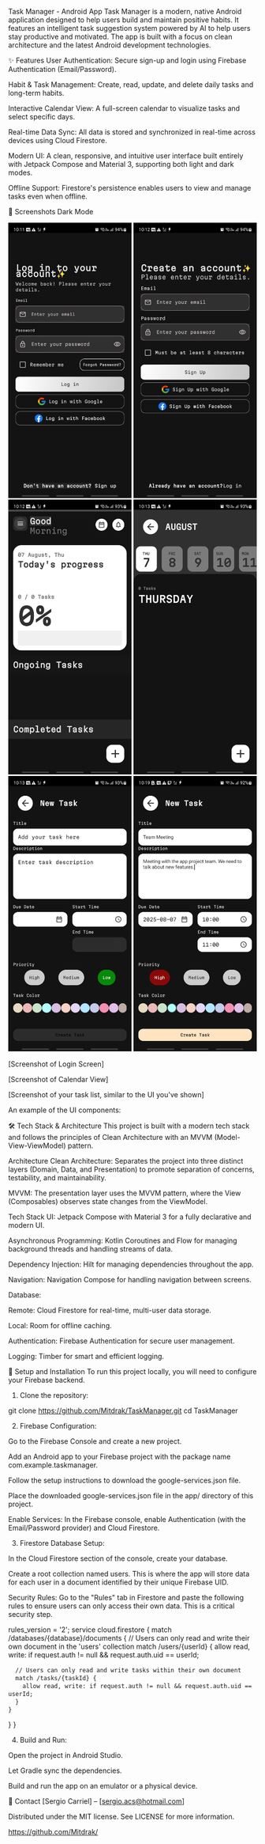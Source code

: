 Task Manager - Android App
Task Manager is a modern, native Android application designed to help users build and maintain positive habits. It features an intelligent task suggestion system powered by AI to help users stay productive and motivated. The app is built with a focus on clean architecture and the latest Android development technologies.

✨ Features
User Authentication: Secure sign-up and login using Firebase Authentication (Email/Password).

Habit & Task Management: Create, read, update, and delete daily tasks and long-term habits.

Interactive Calendar View: A full-screen calendar to visualize tasks and select specific days.

Real-time Data Sync: All data is stored and synchronized in real-time across devices using Cloud Firestore.

Modern UI: A clean, responsive, and intuitive user interface built entirely with Jetpack Compose and Material 3, supporting both light and dark modes.

Offline Support: Firestore's persistence enables users to view and manage tasks even when offline.

📸 Screenshots Dark Mode
<div align="center">
  <img src="screenshots/LoginScreen.png" width="250" alt="Login Screen">
  <img src="screenshots/SignUpScreen.png" width="250" alt="SignUp Screen">
  <img src="screenshots/HomeScreen.png" width="250" alt="Home Screen">
  <img src="screenshots/CalendarScreen.png" width="250" alt="Calendar Screen">
  <img src="screenshots/NewTaskScreen.png" width="250" alt="NewTask Screen">
  <img src="screenshots/NewTaskExample.png" width="250" alt="NewTaskExample Screen">
</div>

[Screenshot of Login Screen]

[Screenshot of Calendar View]

[Screenshot of your task list, similar to the UI you've shown]

An example of the UI components:

🛠 Tech Stack & Architecture
This project is built with a modern tech stack and follows the principles of Clean Architecture with an MVVM (Model-View-ViewModel) pattern.

Architecture
Clean Architecture: Separates the project into three distinct layers (Domain, Data, and Presentation) to promote separation of concerns, testability, and maintainability.

MVVM: The presentation layer uses the MVVM pattern, where the View (Composables) observes state changes from the ViewModel.

Tech Stack
UI: Jetpack Compose with Material 3 for a fully declarative and modern UI.

Asynchronous Programming: Kotlin Coroutines and Flow for managing background threads and handling streams of data.

Dependency Injection: Hilt for managing dependencies throughout the app.

Navigation: Navigation Compose for handling navigation between screens.

Database:

Remote: Cloud Firestore for real-time, multi-user data storage.

Local: Room for offline caching.

Authentication: Firebase Authentication for secure user management.

Logging: Timber for smart and efficient logging.


🚀 Setup and Installation
To run this project locally, you will need to configure your Firebase backend.

1. Clone the repository:

git clone https://github.com/Mitdrak/TaskManager.git
cd TaskManager

2. Firebase Configuration:

Go to the Firebase Console and create a new project.

Add an Android app to your Firebase project with the package name com.example.taskmanager.

Follow the setup instructions to download the google-services.json file.

Place the downloaded google-services.json file in the app/ directory of this project.

Enable Services: In the Firebase console, enable Authentication (with the Email/Password provider) and Cloud Firestore.

3. Firestore Database Setup:

In the Cloud Firestore section of the console, create your database.

Create a root collection named users. This is where the app will store data for each user in a document identified by their unique Firebase UID.

Security Rules: Go to the "Rules" tab in Firestore and paste the following rules to ensure users can only access their own data. This is a critical security step.

rules_version = '2';
service cloud.firestore {
match /databases/{database}/documents {
// Users can only read and write their own document in the 'users' collection
match /users/{userId} {
allow read, write: if request.auth != null && request.auth.uid == userId;

      // Users can only read and write tasks within their own document
      match /tasks/{taskId} {
        allow read, write: if request.auth != null && request.auth.uid == userId;
      }
    }
}
}

4. Build and Run:

Open the project in Android Studio.

Let Gradle sync the dependencies.

Build and run the app on an emulator or a physical device.

👤 Contact
[Sergio Carriel] – [sergio.acs@hotmail.com]

Distributed under the MIT license. See LICENSE for more information.

https://github.com/Mitdrak/
